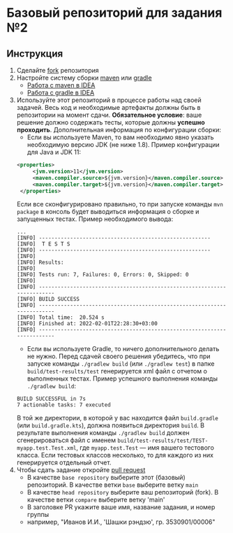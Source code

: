 # Базовый репозиторий для задания №2

## Инструкция
1. Сделайте [fork](https://docs.github.com/en/get-started/quickstart/fork-a-repo) репозитория
2. Настройте систему сборки [maven](https://maven.apache.org/) или [gradle](https://gradle.org/)
    * [Работа с maven в IDEA](https://www.jetbrains.com/help/idea/maven-support.html)
    * [Работа с gradle в IDEA](https://www.jetbrains.com/help/idea/gradle.html)
3. Используйте этот репозиторий в процессе работы над своей задачей. Весь код и необходимые артефакты
должны быть в репозитории на момент сдачи. **Обязательное условие**: ваше решение должно содержать тесты,
которые должны **успешно проходить**. Дополнительная информация по конфигурации сборки:
   * Если вы используете Maven, то вам необходимо явно указать необходимую версию JDK (не ниже 1.8). Пример конфигурации
   для Java и JDK 11:
   ```xml
   <properties>
        <jvm.version>11</jvm.version>
        <maven.compiler.source>${jvm.version}</maven.compiler.source>
        <maven.compiler.target>${jvm.version}</maven.compiler.target>
    </properties>
   ```
   Если все сконфигурировано правильно, то при запуске команды `mvn package` в консоль будет выводиться информация
   о сборке и запущенных тестах. Пример необходимого вывода:
   ```shell
   ...
   [INFO] -------------------------------------------------------
   [INFO]  T E S T S
   [INFO] -------------------------------------------------------
   [INFO] 
   [INFO] Results:
   [INFO] 
   [INFO] Tests run: 7, Failures: 0, Errors: 0, Skipped: 0
   [INFO] 
   [INFO] ------------------------------------------------------------------------
   [INFO] BUILD SUCCESS
   [INFO] ------------------------------------------------------------------------
   [INFO] Total time:  20.524 s
   [INFO] Finished at: 2022-02-01T22:28:30+03:00
   [INFO] ------------------------------------------------------------------------
   ```
   * Если вы используете Gradle, то ничего дополнительного делать не нужно. Перед сдачей своего решения убедитесь, что
   при запуске команды `./gradlew build` (или `./gradlew test`) в папке `build/test-results/test` генерируется xml файл
   с отчетом о выполненных тестах. Пример успешного выполнения команды `./gradlew build`:
   ```shell
   BUILD SUCCESSFUL in 7s
   7 actionable tasks: 7 executed
   ```
   В той же директории, в которой у вас находится файл `build.gradle` (или `build.gradle.kts`), должна появиться директория `build`.
   В результате выполнения команды `./gradlew build` должен сгенерироваться файл с именем `build/test-results/test/TEST-myapp.test.Test.xml`,
   где `myapp.test.Test` &mdash; имя вашего тестового класса. Если тестовых классов несколько, то для каждого из них генерируется отдельный отчет.
4. Чтобы сдать задание откройте [pull request](https://docs.github.com/en/pull-requests/collaborating-with-pull-requests/proposing-changes-to-your-work-with-pull-requests/creating-a-pull-request-from-a-fork)
    * В качестве `base repository` выберите этот (базовый) репозиторий. В качестве ветки `base` выберите ветку `main`
    * В качестве `head repository` выберите ваш репозиторий (fork). В качестве ветки `compare` выберите ветку 'main'
    * В заголовке PR укажите ваше имя, название задания, и номер группы
    * например, "Иванов И.И., 'Шашки рэндзю', гр. 3530901/00006"
